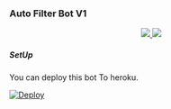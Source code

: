 ### Auto Filter Bot V1

  </a>
</p>
<p align="center">
  <a href="https://github.com/sunaif-adkar2/filterbot-1/stargazers">
    <img src="https://img.shields.io/github/stars/sunaif-adkar2/filterbot-1?style=social">

  </a>
  
  <a href="https://github.com/sunaif-adkar2/filterbot-1/fork">
    <img src="https://img.shields.io/github/forks/sunaif-adkar2/filterbot-1?label=Fork&style=social">

  </a>  
</p>

##### SetUp
You can deploy this bot To heroku.


[![Deploy](https://www.herokucdn.com/deploy/button.svg)](https://heroku.com/deploy?template=https://github.com/sunaif-adkar2/filterbot-1/tree/main)
